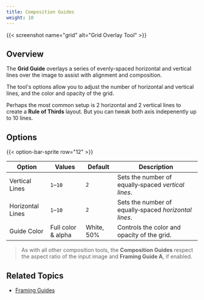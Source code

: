 ```yaml
---
title: Composition Guides
weight: 10
---
```


{{< screenshot name="grid" alt="Grid Overlay Tool" >}}

## Overview
The **Grid Guide** overlays a series of evenly-spaced horizontal and vertical lines over the image to assist with alignment and composition.

The tool's options allow you to adjust the number of horizontal and vertical lines, and the color and opacity of the grid.

Perhaps the most common setup is 2 horizontal and 2 vertical lines to create a **Rule of Thirds** layout. But you can tweak both axis indepenently up to 10 lines.

## Options

{{< option-bar-sprite row="12" >}}

| Option | Values | Default | Description |
|--------|--------|---------|-------------|
| Vertical Lines | `1`–`10` | `2` | Sets the number of equally‑spaced *vertical lines*. |
| Horizontal Lines | `1`–`10` | `2` | Sets the number of equally‑spaced *horizontal lines*. |
| Guide Color | Full color & alpha | White, 50% | Controls the color and opacity of the grid. |

> As with all other composition tools, the **Composition Guides** respect the aspect ratio of the input image and **Framing Guide A**, if enabled.

## Related Topics

* [Framing Guides](/docs/tools/framing-guides)
